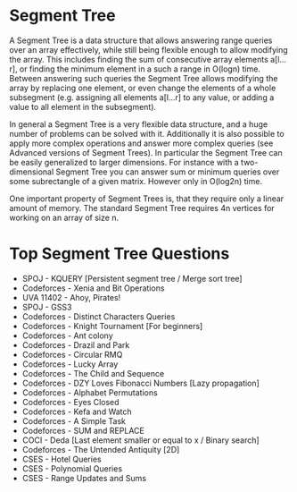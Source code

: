 # Segment Tree 

A Segment Tree is a data structure that allows answering range queries over an array effectively, 
while still being flexible enough to allow modifying the array. This includes finding the sum of 
consecutive array elements a[l…r], or finding the minimum element in a such a range in O(logn) time. 
Between answering such queries the Segment Tree allows modifying the array by replacing one element, 
or even change the elements of a whole subsegment (e.g. assigning all elements a[l…r] to any value, 
or adding a value to all element in the subsegment).

In general a Segment Tree is a very flexible data structure, and a huge number of problems can be solved 
with it. Additionally it is also possible to apply more complex operations and answer more complex queries 
(see Advanced versions of Segment Trees). In particular the Segment Tree can be easily generalized to 
larger dimensions. For instance with a two-dimensional Segment Tree you can answer sum or minimum queries 
over some subrectangle of a given matrix. However only in O(log2n) time.

One important property of Segment Trees is, that they require only a linear amount of memory. 
The standard Segment Tree requires 4n vertices for working on an array of size n.

# Top Segment Tree Questions 

* SPOJ - KQUERY [Persistent segment tree / Merge sort tree]
* Codeforces - Xenia and Bit Operations
* UVA 11402 - Ahoy, Pirates!
* SPOJ - GSS3
* Codeforces - Distinct Characters Queries
* Codeforces - Knight Tournament [For beginners]
* Codeforces - Ant colony
* Codeforces - Drazil and Park
* Codeforces - Circular RMQ
* Codeforces - Lucky Array
* Codeforces - The Child and Sequence
* Codeforces - DZY Loves Fibonacci Numbers [Lazy propagation]
* Codeforces - Alphabet Permutations
* Codeforces - Eyes Closed
* Codeforces - Kefa and Watch
* Codeforces - A Simple Task
* Codeforces - SUM and REPLACE
* COCI - Deda [Last element smaller or equal to x / Binary search]
* Codeforces - The Untended Antiquity [2D]
* CSES - Hotel Queries
* CSES - Polynomial Queries
* CSES - Range Updates and Sums